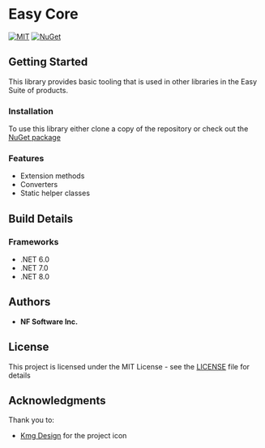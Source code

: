 # Easy Core

[![MIT](https://img.shields.io/github/license/thirstyape/easy-core)](https://github.com/thirstyape/easy-core/blob/master/LICENSE)
[![NuGet](https://img.shields.io/nuget/v/Easy.Base.svg)](https://www.nuget.org/packages/Easy.Base/)

## Getting Started

This library provides basic tooling that is used in other libraries in the Easy Suite of products.

### Installation

To use this library either clone a copy of the repository or check out the [NuGet package](https://www.nuget.org/packages/Easy.Base/)

### Features

* Extension methods
* Converters
* Static helper classes

## Build Details

### Frameworks

- .NET 6.0
- .NET 7.0
- .NET 8.0

## Authors

* **NF Software Inc.**

## License

This project is licensed under the MIT License - see the [LICENSE](LICENSE) file for details

## Acknowledgments

Thank you to:
* [Kmg Design](https://www.iconfinder.com/kmgdesignid) for the project icon
